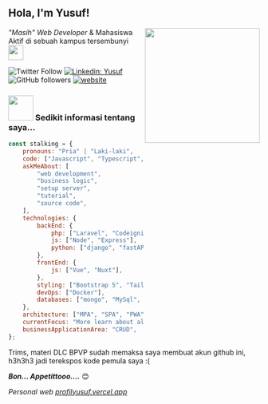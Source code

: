 <h2>Hola, I'm Yusuf!</h2>
<img align='right' src="https://media.giphy.com/media/M9gbBd9nbDrOTu1Mqx/giphy.gif" width="230">
<p><em>"Masih" Web Developer</em> & Mahasiswa Aktif di sebuah kampus tersembunyi <img src="https://media.giphy.com/media/WUlplcMpOCEmTGBtBW/giphy.gif" width="30"> </p>

![Twitter Follow](https://img.shields.io/twitter/follow/limitedYusuf?label=Follow)
[![Linkedin: Yusuf](https://img.shields.io/badge/-Muhammad%20Yusuf-blue?style=flat-square&logo=Linkedin&logoColor=white&link=#)](#)
![GitHub followers](https://img.shields.io/github/followers/limitedYusuf?label=Follow&style=social)
[![website](https://img.shields.io/badge/Website-46a2f1.svg?&style=flat-square&logo=Google-Chrome&logoColor=white&link=https://profilyusuf.vercel.app)](https://profilyusuf.vercel.app)

### <img src="https://media.giphy.com/media/VgCDAzcKvsR6OM0uWg/giphy.gif" width="50"> Sedikit informasi tentang saya...

```javascript
const stalking = {
	pronouns: "Pria" | "Laki-laki",
	code: ["Javascript", "Typescript", "Python", "PHP", "Brainf*ck"],
	askMeAbout: [
		"web development",
		"business logic",
		"setup server",
		"tutorial",
		"source code",
	],
	technologies: {
		backEnd: {
			php: ["Laravel", "Codeigniter"],
			js: ["Node", "Express"],
			python: ["django", "fastAPI"],
		},
		frontEnd: {
			js: ["Vue", "Nuxt"],
		},
		styling: ["Bootstrap 5", "Tailwind 3", "Material UI"],
		devOps: ["Docker"],
		databases: ["mongo", "MySql", "postgreSQL", "redis"],
	},
	architecture: ["MPA", "SPA", "PWA"],
	currentFocus: "More learn about algorithm / logic business",
	businessApplicationArea: "CRUD",
};
```

<p>Trims, materi DLC BPVP sudah memaksa saya membuat akun github ini, h3h3h3 jadi terekspos kode pemula saya :( </p>
<em><b>Bon... Appetittooo....</b></em> 😊

<p><em>Personal web <a href="https://profilyusuf.vercel.app">profilyusuf.vercel.app</a>
